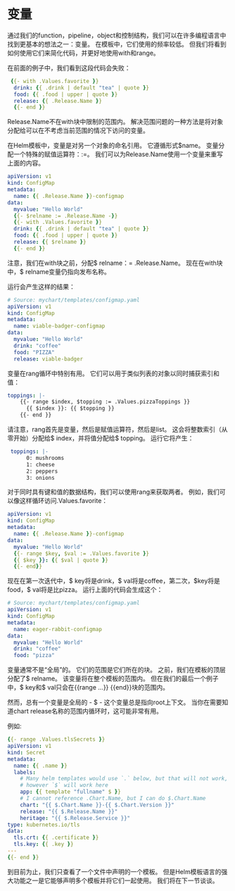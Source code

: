 # 变量

通过我们的function，pipeline，object和控制结构，我们可以在许多编程语言中找到更基本的想法之一：变量。 在模板中，它们使用的频率较低。 但我们将看到如何使用它们来简化代码，并更好地使用with和range。

在前面的例子中，我们看到这段代码会失败：

```yaml
 {{- with .Values.favorite }}
  drink: {{ .drink | default "tea" | quote }}
  food: {{ .food | upper | quote }}
  release: {{ .Release.Name }}
  {{- end }}
```

Release.Name不在with块中限制的范围内。 解决范围问题的一种方法是将对象分配给可以在不考虑当前范围的情况下访问的变量。

在Helm模板中，变量是对另一个对象的命名引用。 它遵循形式$name。 变量分配一个特殊的赋值运算符：:=。 我们可以为Release.Name使用一个变量来重写上面的内容。

```yaml
apiVersion: v1
kind: ConfigMap
metadata:
  name: {{ .Release.Name }}-configmap
data:
  myvalue: "Hello World"
  {{- $relname := .Release.Name -}}
  {{- with .Values.favorite }}
  drink: {{ .drink | default "tea" | quote }}
  food: {{ .food | upper | quote }}
  release: {{ $relname }}
  {{- end }}
```

注意，我们在with块之前，分配\$ relname：= .Release.Name。 现在在with块中，$ relname变量仍指向发布名称。

运行会产生这样的结果：

```yaml
# Source: mychart/templates/configmap.yaml
apiVersion: v1
kind: ConfigMap
metadata:
  name: viable-badger-configmap
data:
  myvalue: "Hello World"
  drink: "coffee"
  food: "PIZZA"
  release: viable-badger
```

变量在rang循环中特别有用。 它们可以用于类似列表的对象以同时捕获索引和值：

```yaml
toppings: |-
    {{- range $index, $topping := .Values.pizzaToppings }}
      {{ $index }}: {{ $topping }}
    {{- end }}
```

请注意，rang首先是变量，然后是赋值运算符，然后是list。 这会将整数索引（从零开始）分配给$ index，并将值分配给$ topping。 运行它将产生：

```yaml
 toppings: |-
      0: mushrooms
      1: cheese
      2: peppers
      3: onions
```

对于同时具有键和值的数据结构，我们可以使用rang来获取两者。 例如，我们可以像这样循环访问.Values.favorite：

```yaml
apiVersion: v1
kind: ConfigMap
metadata:
  name: {{ .Release.Name }}-configmap
data:
  myvalue: "Hello World"
  {{- range $key, $val := .Values.favorite }}
  {{ $key }}: {{ $val | quote }}
  {{- end}}
```

现在在第一次迭代中，\$ key将是drink，\$ val将是coffee，第二次，\$key将是food，$ val将是比pizza。 运行上面的代码会生成这个：

```yaml
# Source: mychart/templates/configmap.yaml
apiVersion: v1
kind: ConfigMap
metadata:
  name: eager-rabbit-configmap
data:
  myvalue: "Hello World"
  drink: "coffee"
  food: "pizza"
```

变量通常不是“全局”的。 它们的范围是它们所在的块。 之前，我们在模板的顶层分配了\$ relname。 该变量将在整个模板的范围内。 但在我们的最后一个例子中，\$ key和\$ val只会在\{\{range …\}\} \{\{end\}\}块的范围内。

然而，总有一个变量是全局的 - $ - 这个变量总是指向root上下文。 当你在需要知道chart release名称的范围内循环时，这可能非常有用。

例如:

```yaml
{{- range .Values.tlsSecrets }}
apiVersion: v1
kind: Secret
metadata:
  name: {{ .name }}
  labels:
    # Many helm templates would use `.` below, but that will not work, 
    # however `$` will work here 
    app: {{ template "fullname" $ }}
    # I cannot reference .Chart.Name, but I can do $.Chart.Name
    chart: "{{ $.Chart.Name }}-{{ $.Chart.Version }}"
    release: "{{ $.Release.Name }}"
    heritage: "{{ $.Release.Service }}"
type: kubernetes.io/tls
data:
  tls.crt: {{ .certificate }}
  tls.key: {{ .key }}
---
{{- end }}
```

到目前为止，我们只查看了一个文件中声明的一个模板。 但是Helm模板语言的强大功能之一是它能够声明多个模板并将它们一起使用。 我们将在下一节谈谈。